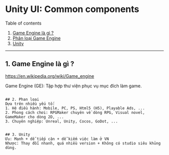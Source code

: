 # Unity UI: Common components

Table of contents

1. [Game Engine là gì ?](#1-game-engine-l%C3%A0-g%C3%AC-)
2. [Phân loại Game Engine](#2-Phan-loai)
2. [Unity](#3-Unity)

---

## 1. Game Engine là gì ?

https://en.wikipedia.org/wiki/Game_engine

Game Engine (GE): Tập hợp thư viện phục vụ mục đích làm game.
```

## 2. Phan loai
Dựa trên nhiều yếu tố:
1. Hệ điều hành: Mobile, PC, PS, Html5 (H5), Playable Ads, ...
2. Phong cách chơi: RPGMaker chuyên về dòng RPG, Visual novel, GameMaker cho dòng 2D, ... 
3. Chuyên nghiệp: Unreal, Unity, Cocos, GoDot, ...


## 3. Unity
Ưu: Mạnh + dễ tiếp cận + dễ kiếm việc làm ở VN
Nhược: Thay đổi nhanh, quá nhiều version + Không có studio siêu khủng dùng.


